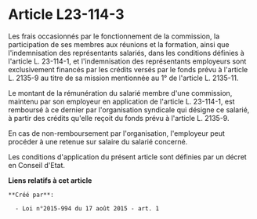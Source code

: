 # Article L23-114-3

Les frais occasionnés par le fonctionnement de la commission, la participation de ses membres aux réunions et la formation,
ainsi que l'indemnisation des représentants salariés, dans les conditions définies à l'article L. 23-114-1, et
l'indemnisation des représentants employeurs sont exclusivement financés par les crédits versés par le fonds prévu à
l'article L. 2135-9 au titre de sa mission mentionnée au 1° de l'article L. 2135-11. 

Le montant de la rémunération du salarié membre d'une commission, maintenu par son employeur en application de l'article L.
23-114-1, est remboursé à ce dernier par l'organisation syndicale qui désigne ce salarié, à partir des crédits qu'elle reçoit
du fonds prévu à l'article L. 2135-9. 

En cas de non-remboursement par l'organisation, l'employeur peut procéder à une retenue sur salaire du salarié concerné. 

Les conditions d'application du présent article sont définies par un décret en Conseil d'Etat.

**Liens relatifs à cet article**

	**Créé par**:

	  - Loi n°2015-994 du 17 août 2015 - art. 1
